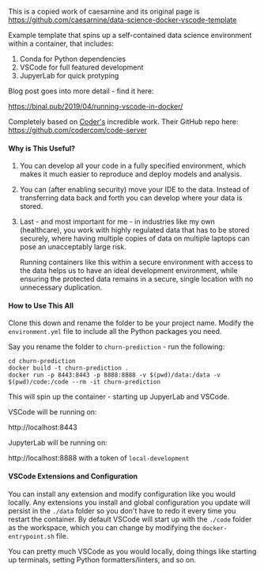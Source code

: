 
This is a copied work of caesarnine and its original page is https://github.com/caesarnine/data-science-docker-vscode-template

Example template that spins up a self-contained data science environment within a container, that includes:

1. Conda for Python dependencies
2. VSCode for full featured development
3. JupyerLab for quick protyping

Blog post goes into more detail - find it here:

https://binal.pub/2019/04/running-vscode-in-docker/

Completely based on [Coder's](https://coder.com/) incredible work. Their GitHub repo here: https://github.com/codercom/code-server

#### Why is This Useful?

1. You can develop all your code in a fully specified environment, which makes it much easier to reproduce and deploy models and analysis.
2. You can (after enabling security) move your IDE to the data. Instead of transferring data back and forth you can develop where your data is stored.
3. Last - and most important for me - in industries like my own (healthcare), you work with highly regulated data that has to be stored securely, where having multiple copies of data on multiple laptops can pose an unacceptably large risk. 

    Running containers like this within a secure environment with access to the data helps us to have an ideal development environment, while ensuring the protected data remains in a secure, single location with no unnecessary duplication.

#### How to Use This All

Clone this down and rename the folder to be your project name. Modify the `environment.yml` file to include all the Python packages you need.

Say you rename the folder to `churn-prediction` - run the following:

```
cd churn-prediction
docker build -t churn-prediction .
docker run -p 8443:8443 -p 8888:8888 -v $(pwd)/data:/data -v $(pwd)/code:/code --rm -it churn-prediction
```

This will spin up the container - starting up JupyerLab and VSCode. 

VSCode will be running on:

http://localhost:8443

JupyterLab will be running on:

http://localhost:8888 with a token of `local-development`

#### VSCode Extensions and Configuration

You can install any extension and modify configuration like you would locally. Any extensions you install and global configuration you update will persist in the `./data` folder so you don't have to redo it every time you restart the container. By default VSCode will start up with the `./code` folder as the workspace, which you can change by modifying the `docker-entrypoint.sh` file.

You can pretty much VSCode as you would locally, doing things like starting up terminals, setting Python formatters/linters, and so on.

